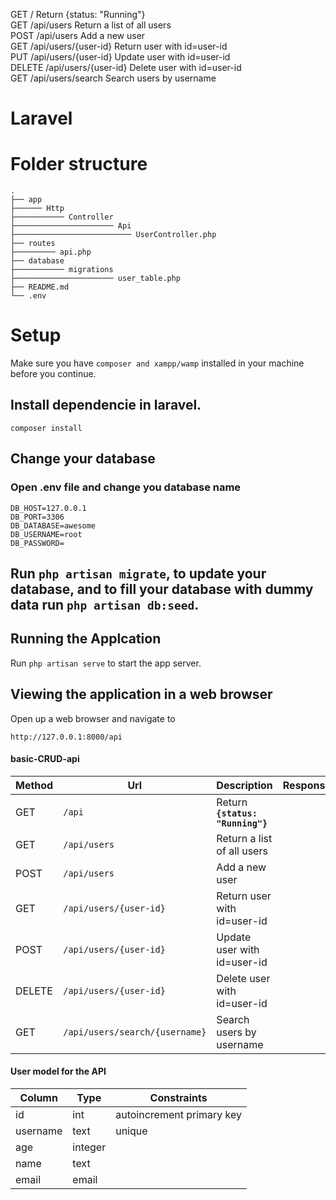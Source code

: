 GET	/	Return {status: "Running"}		
GET	/api/users	Return a list of all users		
POST	/api/users	Add a new user		
GET	/api/users/{user-id}	Return user with id=user-id		
PUT	/api/users/{user-id}	Update user with id=user-id		
DELETE	/api/users/{user-id}	Delete user with id=user-id		
GET	/api/users/search	Search users by username

# Laravel

# Folder structure
```
.
├── app
├────── Http
├─────────── Controller
├────────────────────── Api
├────────────────────────── UserController.php
├── routes
├───────── api.php
├── database
├─────────── migrations
├────────────────────── user_table.php
├── README.md
└── .env
```

# Setup
Make sure you have `composer and xampp/wamp` installed in your machine before you continue.

## Install dependencie in laravel. 
```
composer install
```

## Change your database
### Open .env file and change you database name
```
DB_HOST=127.0.0.1
DB_PORT=3306
DB_DATABASE=awesome
DB_USERNAME=root
DB_PASSWORD=

```

## Run `php artisan migrate`, to update your database, and to fill your database with dummy data run `php artisan db:seed`. 

## Running the Applcation
Run `php artisan serve` to start the app server.  


## Viewing the application in a web browser
Open up a web browser and navigate to
```
http://127.0.0.1:8000/api
```
#### basic-CRUD-api
Method | Url | Description | Response | Error
--- | --- | --- | --- | ---
GET | `/api` | Return **`{status: "Running"}`** | |
GET | `/api/users` | Return a list of all users | |
POST | `/api/users` | Add a new user | |
GET | `/api/users/{user-id}` | Return user with id=user-id | |
POST | `/api/users/{user-id}` | Update user with id=user-id | |
DELETE | `/api/users/{user-id}` | Delete user with id=user-id | |
GET | `/api/users/search/{username}` | Search users by username | |


#### User model for the API
Column | Type | Constraints
--- | --- | ---
id | int | autoincrement primary key
username | text | unique
age | integer |
name | text |
email | email |

